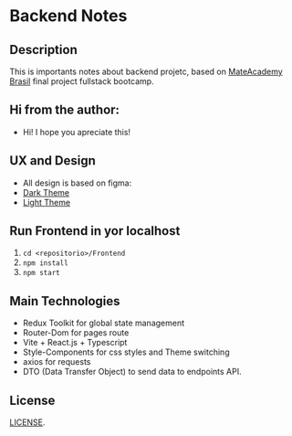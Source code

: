 # Backend Notes

## Description
This is importants notes about backend projetc, based on [MateAcademy Brasil](https://mate.academy/pt-br) final project fullstack bootcamp.

## Hi from the author: 
- Hi! I hope you apreciate this!

## UX and Design
 - All design is based on figma:
  - [Dark Theme](https://www.figma.com/design/BUusqCIMAWALqfBahnyIiH/Phone-catalog-(V2)-Original-Dark?node-id=15836-2094&t=RvIF9wwoQvnBLgh2-0)
  - [Light Theme](https://www.figma.com/design/FRxncC4lfyhs6og1L6FGEU/Phone-catalog-(V2)-Rounded-Style-2?node-id=0-1&t=1kPWiAB3i3MtJQlX-0)

## Run Frontend in yor localhost

1. `cd <repositorio>/Frontend`
2. `npm install`
3. `npm start`

## Main Technologies
  - Redux Toolkit for global state management
  - Router-Dom for pages route
  - Vite + React.js + Typescript
  - Style-Components for css styles and Theme switching
  - axios for requests
  - DTO (Data Transfer Object) to send data to endpoints API.
  
## License

[LICENSE](LICENSE).
